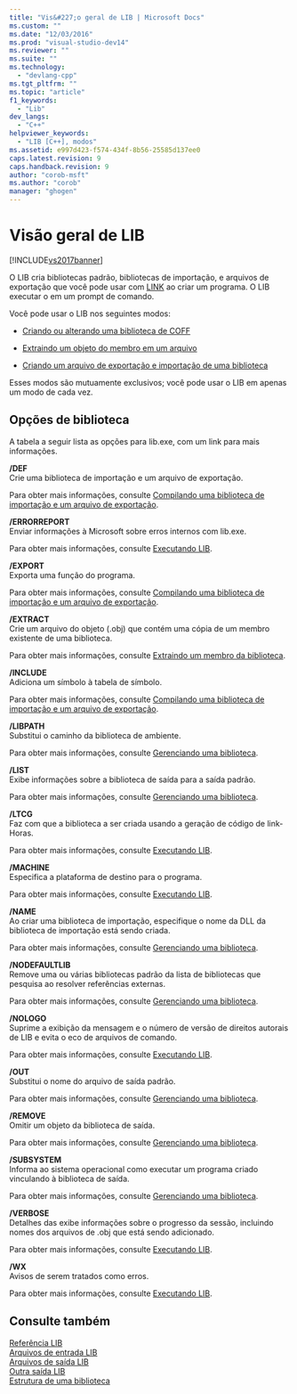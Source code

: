 ```yaml
---
title: "Vis&#227;o geral de LIB | Microsoft Docs"
ms.custom: ""
ms.date: "12/03/2016"
ms.prod: "visual-studio-dev14"
ms.reviewer: ""
ms.suite: ""
ms.technology: 
  - "devlang-cpp"
ms.tgt_pltfrm: ""
ms.topic: "article"
f1_keywords: 
  - "Lib"
dev_langs: 
  - "C++"
helpviewer_keywords: 
  - "LIB [C++], modos"
ms.assetid: e997d423-f574-434f-8b56-25585d137ee0
caps.latest.revision: 9
caps.handback.revision: 9
author: "corob-msft"
ms.author: "corob"
manager: "ghogen"
---
```

# Vis&#227;o geral de LIB
[!INCLUDE[vs2017banner](../../assembler/inline/includes/vs2017banner.md)]

O LIB cria bibliotecas padrão, bibliotecas de importação, e arquivos de exportação que você pode usar com [LINK](../../build/reference/linker-options.md) ao criar um programa.  O LIB executar o em um prompt de comando.  
  
 Você pode usar o LIB nos seguintes modos:  
  
-   [Criando ou alterando uma biblioteca de COFF](../../build/reference/managing-a-library.md)  
  
-   [Extraindo um objeto do membro em um arquivo](../../build/reference/extracting-a-library-member.md)  
  
-   [Criando um arquivo de exportação e importação de uma biblioteca](../../build/reference/working-with-import-libraries-and-export-files.md)  
  
 Esses modos são mutuamente exclusivos; você pode usar o LIB em apenas um modo de cada vez.  
  
## Opções de biblioteca  
 A tabela a seguir lista as opções para lib.exe, com um link para mais informações.  
  
 **\/DEF**  
 Crie uma biblioteca de importação e um arquivo de exportação.  
  
 Para obter mais informações, consulte [Compilando uma biblioteca de importação e um arquivo de exportação](../../build/reference/building-an-import-library-and-export-file.md).  
  
 **\/ERRORREPORT**  
 Enviar informações à Microsoft sobre erros internos com lib.exe.  
  
 Para obter mais informações, consulte [Executando LIB](../../build/reference/running-lib.md).  
  
 **\/EXPORT**  
 Exporta uma função do programa.  
  
 Para obter mais informações, consulte [Compilando uma biblioteca de importação e um arquivo de exportação](../../build/reference/building-an-import-library-and-export-file.md).  
  
 **\/EXTRACT**  
 Crie um arquivo do objeto \(.obj\) que contém uma cópia de um membro existente de uma biblioteca.  
  
 Para obter mais informações, consulte [Extraindo um membro da biblioteca](../../build/reference/extracting-a-library-member.md).  
  
 **\/INCLUDE**  
 Adiciona um símbolo à tabela de símbolo.  
  
 Para obter mais informações, consulte [Compilando uma biblioteca de importação e um arquivo de exportação](../../build/reference/building-an-import-library-and-export-file.md).  
  
 **\/LIBPATH**  
 Substitui o caminho da biblioteca de ambiente.  
  
 Para obter mais informações, consulte [Gerenciando uma biblioteca](../../build/reference/managing-a-library.md).  
  
 **\/LIST**  
 Exibe informações sobre a biblioteca de saída para a saída padrão.  
  
 Para obter mais informações, consulte [Gerenciando uma biblioteca](../../build/reference/managing-a-library.md).  
  
 **\/LTCG**  
 Faz com que a biblioteca a ser criada usando a geração de código de link\- Horas.  
  
 Para obter mais informações, consulte [Executando LIB](../../build/reference/running-lib.md).  
  
 **\/MACHINE**  
 Especifica a plataforma de destino para o programa.  
  
 Para obter mais informações, consulte [Executando LIB](../../build/reference/running-lib.md).  
  
 **\/NAME**  
 Ao criar uma biblioteca de importação, especifique o nome da DLL da biblioteca de importação está sendo criada.  
  
 Para obter mais informações, consulte [Gerenciando uma biblioteca](../../build/reference/managing-a-library.md).  
  
 **\/NODEFAULTLIB**  
 Remove uma ou várias bibliotecas padrão da lista de bibliotecas que pesquisa ao resolver referências externas.  
  
 Para obter mais informações, consulte [Gerenciando uma biblioteca](../../build/reference/managing-a-library.md).  
  
 **\/NOLOGO**  
 Suprime a exibição da mensagem e o número de versão de direitos autorais de LIB e evita o eco de arquivos de comando.  
  
 Para obter mais informações, consulte [Executando LIB](../../build/reference/running-lib.md).  
  
 **\/OUT**  
 Substitui o nome do arquivo de saída padrão.  
  
 Para obter mais informações, consulte [Gerenciando uma biblioteca](../../build/reference/managing-a-library.md).  
  
 **\/REMOVE**  
 Omitir um objeto da biblioteca de saída.  
  
 Para obter mais informações, consulte [Gerenciando uma biblioteca](../../build/reference/managing-a-library.md).  
  
 **\/SUBSYSTEM**  
 Informa ao sistema operacional como executar um programa criado vinculando à biblioteca de saída.  
  
 Para obter mais informações, consulte [Gerenciando uma biblioteca](../../build/reference/managing-a-library.md).  
  
 **\/VERBOSE**  
 Detalhes das exibe informações sobre o progresso da sessão, incluindo nomes dos arquivos de .obj que está sendo adicionado.  
  
 Para obter mais informações, consulte [Executando LIB](../../build/reference/running-lib.md).  
  
 **\/WX**  
 Avisos de serem tratados como erros.  
  
 Para obter mais informações, consulte [Executando LIB](../../build/reference/running-lib.md).  
  
## Consulte também  
 [Referência LIB](../../build/reference/lib-reference.md)   
 [Arquivos de entrada LIB](../../build/reference/lib-input-files.md)   
 [Arquivos de saída LIB](../../build/reference/lib-output-files.md)   
 [Outra saída LIB](../../build/reference/other-lib-output.md)   
 [Estrutura de uma biblioteca](../../build/reference/structure-of-a-library.md)